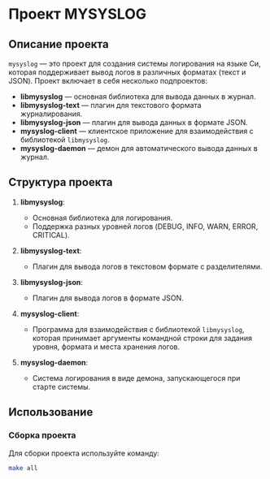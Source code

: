 # Проект MYSYSLOG

## Описание проекта

`mysyslog` — это проект для создания системы логирования на языке Си, которая поддерживает вывод логов в различных форматах (текст и JSON). Проект включает в себя несколько подпроектов:

- **libmysyslog** — основная библиотека для вывода данных в журнал.
- **libmysyslog-text** — плагин для текстового формата журналирования.
- **libmysyslog-json** — плагин для вывода данных в формате JSON.
- **mysyslog-client** — клиентское приложение для взаимодействия с библиотекой `libmysyslog`.
- **mysyslog-daemon** — демон для автоматического вывода данных в журнал.

## Структура проекта

1. **libmysyslog**:
    - Основная библиотека для логирования.
    - Поддержка разных уровней логов (DEBUG, INFO, WARN, ERROR, CRITICAL).
  
2. **libmysyslog-text**:
    - Плагин для вывода логов в текстовом формате с разделителями.

3. **libmysyslog-json**:
    - Плагин для вывода логов в формате JSON.

4. **mysyslog-client**:
    - Программа для взаимодействия с библиотекой `libmysyslog`, которая принимает аргументы командной строки для задания уровня, формата и места хранения логов.

5. **mysyslog-daemon**:
    - Система логирования в виде демона, запускающегося при старте системы.

## Использование

### Сборка проекта

Для сборки проекта используйте команду:
```bash
make all
